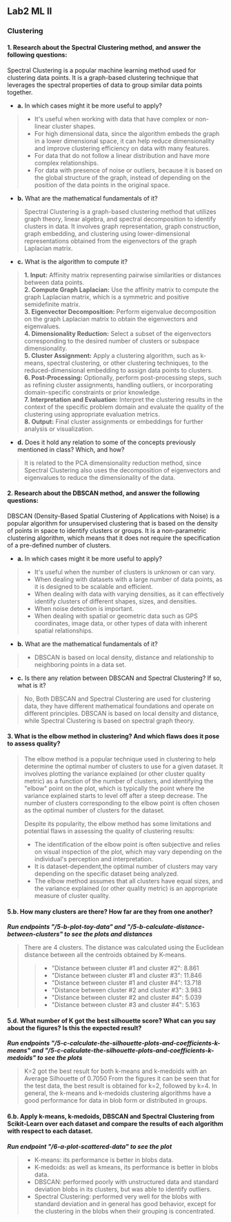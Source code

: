 ## Lab2 ML II 
### Clustering
  
#### **1.** Research about the **Spectral Clustering** method, and answer the following questions:
Spectral Clustering is a popular machine learning method used for clustering data points. It is a graph-based clustering technique that leverages the spectral properties of data to group similar data points together.
- **a.** In which cases might it be more useful to apply?
>- It's useful when working with data that have complex or non-linear cluster shapes.
>- For high dimensional data, since the algorithm embeds the graph in a lower dimensional space, it can help reduce dimensionality and improve clustering efficiency on data with many features.
>- For data that do not follow a linear distribution and have more complex relationships.
>- For data with presence of noise or outliers, because it is based on the global structure of the graph, instead of depending on the position of the data points in the original space.
- **b.** What are the mathematical fundamentals of it?
> Spectral Clustering is a graph-based clustering method that utilizes graph theory, linear algebra, and spectral decomposition to identify clusters in data. It involves graph representation, graph construction, graph embedding, and clustering using lower-dimensional representations obtained from the eigenvectors of the graph Laplacian matrix.
- **c.** What is the algorithm to compute it?
> **1. Input:** Affinity matrix representing pairwise similarities or distances between data points.   
> **2. Compute Graph Laplacian:** Use the affinity matrix to compute the graph Laplacian matrix, which is a symmetric and positive semidefinite matrix.   
> **3. Eigenvector Decomposition:** Perform eigenvalue decomposition on the graph Laplacian matrix to obtain the eigenvectors and eigenvalues.  
> **4. Dimensionality Reduction:** Select a subset of the eigenvectors corresponding to the desired number of clusters or subspace dimensionality.  
> **5. Cluster Assignment:** Apply a clustering algorithm, such as k-means, spectral clustering, or other clustering techniques, to the reduced-dimensional embedding to assign data points to clusters.  
> **6. Post-Processing:** Optionally, perform post-processing steps, such as refining cluster assignments, handling outliers, or incorporating domain-specific constraints or prior knowledge.    
> **7. Interpretation and Evaluation:** Interpret the clustering results in the context of the specific problem domain and evaluate the quality of the clustering using appropriate evaluation metrics.   
> **8. Output:** Final cluster assignments or embeddings for further analysis or visualization.
- **d.** Does it hold any relation to some of the concepts previously mentioned in class? Which, and how?
> It is related to the PCA dimensionality reduction method, since Spectral Clustering also uses the decomposition of eigenvectors and eigenvalues to reduce the dimensionality of the data. 

#### **2.** Research about the **DBSCAN** method, and answer the following questions:
DBSCAN (Density-Based Spatial Clustering of Applications with Noise) is a popular algorithm for unsupervised clustering  that is based on the density of points in space to identify clusters or groups. It is a non-parametric clustering algorithm, which means that it does not require the specification of a pre-defined number of clusters.
- **a.** In which cases might it be more useful to apply?
> - It's useful when the number of clusters is unknown or can vary.
> - When dealing with datasets with a large number of data points, as it is designed to be scalable and efficient.
> - When dealing with data with varying densities, as it can effectively identify clusters of different shapes, sizes, and densities.
> - When noise detection is important.
> - When dealing with spatial or geometric data such as GPS coordinates, image data, or other types of data with inherent spatial relationships.
- **b.** What are the mathematical fundamentals of it?
> - DBSCAN is based on local density, distance and relationship to neighboring points in a data set. 
- **c.** Is there any relation between DBSCAN and Spectral Clustering? If so, what is it?
> No, Both DBSCAN and Spectral Clustering are used for clustering data, they have different mathematical foundations and operate on different principles. DBSCAN is based on local density and distance, while Spectral Clustering is based on spectral graph theory.

#### **3.** What is the elbow method in clustering? And which flaws does it pose to assess quality?
> The elbow method is a popular technique used in clustering to help determine the optimal number of clusters to use for a given dataset. It involves plotting the variance explained (or other cluster quality metric) as a function of the number of clusters, and identifying the "elbow" point on the plot, which is typically the point where the variance explained starts to level off after a steep decrease. The number of clusters corresponding to the elbow point is often chosen as the optimal number of clusters for the dataset.
>
> Despite its popularity, the elbow method has some limitations and potential flaws in assessing the quality of clustering results:
> - The identification of the elbow point is often subjective and relies on visual inspection of the plot, which may vary depending on the individual's perception and interpretation.
> - It is dataset-dependent,the optimal number of clusters may vary depending on the specific dataset being analyzed.
> - The elbow method assumes that all clusters have equal sizes, and the variance explained (or other quality metric) is an appropriate measure of cluster quality.

#### **5.b.** How many clusters are there? How far are they from one another?
***Run endpoints "/5-b-plot-toy-data" and "/5-b-calculate-distance-between-clusters" to see the plots and distances***
> There are 4 clusters. The distance was calculated using the Euclidean distance between all the centroids obtained by K-means.
>> - "Distance between cluster #1 and cluster #2": 8.861
>> - "Distance between cluster #1 and cluster #3": 11.846
>> - "Distance between cluster #1 and cluster #4": 13.718
>> - "Distance between cluster #2 and cluster #3": 3.983
>> - "Distance between cluster #2 and cluster #4": 5.039
>> - "Distance between cluster #3 and cluster #4": 5.163
 
#### **5.d.** What number of K got the best silhouette score? What can you say about the figures? Is this the expected result?
***Run endpoints "/5-c-calculate-the-silhouette-plots-and-coefficients-k-means" and "/5-c-calculate-the-silhouette-plots-and-coefficients-k-medoids" to see the plots***
> K=2 got the best result for both k-means and k-medoids with an Average Silhouette of 0.7050
> From the figures it can be seen that for the test data, the best result is obtained for k=2, followed by k=4. In general, the k-means and k-medoids clustering algorithms have a good performance for data in blob form or distributed in groups.

#### **6.b.** Apply k-means, k-medoids, DBSCAN and Spectral Clustering from Scikit-Learn over each dataset and compare the results of each algorithm with respect to each dataset.
***Run endpoint "/6-a-plot-scattered-data" to see the plot***
> - K-means: its performance is better in blobs data. 
> - K-medoids: as well as kmeans, its performance is better in blobs data. 
> - DBSCAN: performed poorly with unstructured data and standard deviation blobs in its clusters, but was able to identify outliers.
> - Spectral Clustering: performed very well for the blobs with standard deviation and in general has good behavior, except for the clustering in the blobs when their grouping is concentrated.
